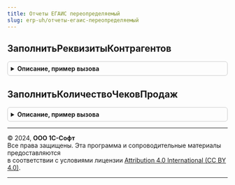 ```yaml
---
title: Отчеты ЕГАИС переопределяемый
slug: erp-uh/отчеты-егаис-переопределяемый
---
```



## ЗаполнитьРеквизитыКонтрагентов
<details style="margin: 1em 0; padding: 0.5em; border: 1px solid #ccc; border-radius: 6px;">

<summary style="font-weight: bold; cursor: pointer;">Описание, пример вызова</summary>

```bsl

// В процедуре нужно заполнить реквизиты переданных контрагентов для отображения в отчете "Информация об организации ЕГАИС".
//
// Параметры:
//  СоответствиеРеквизитовКонтрагентам - Соответствие - соответствие для заполнения.
//   * Ключ - ссылка на контрагента,
//   * Значение - заполненная структура значений.
//  СписокКонтрагентов - Массив - массив контрагентов, выводимых в отчет,
//  Реквизиты - Структура - ключ - имя реквизита, значение - значение, которое нужно заполнить:
//   * ТипОрганизации - ПеречислениеСсылка.ТипыОрганизацийЕГАИС
//   * Наименование - Строка
//   * НаименованиеПолное - Строка
//   * ИНН - Строка
//   * КПП - Строка
//   * КодСтраны - Число
//   * КодРегиона - Число
//   * ПочтовыйИндекс - Число
//   * Адрес - Строка.
Процедура ЗаполнитьРеквизитыКонтрагентов(СоответствиеРеквизитовКонтрагентам, СписокКонтрагентов, Реквизиты) Экспорт
```

Пример вызова
```bsl
ОтчетыЕГАИСПереопределяемый.ЗаполнитьРеквизитыКонтрагентов(СоответствиеРеквизитовКонтрагентам, СписокКонтрагентов, Реквизиты) 
```
</details>

## ЗаполнитьКоличествоЧековПродаж
<details style="margin: 1em 0; padding: 0.5em; border: 1px solid #ccc; border-radius: 6px;">

<summary style="font-weight: bold; cursor: pointer;">Описание, пример вызова</summary>

```bsl

// В процедуре нужно заполнить таблицу продаж по переданным параметрам для отчета "Обработанные чеки ЕГАИС".
//
// Параметры:
//  ТаблицаПродаж - ТаблицаЗначений - таблица, которую требуется заполнить. Колонки:
//   * Период - Дата
//   * ОрганизацияЕГАИС - СправочникСсылка.КлассификаторОрганизацийЕГАИС
//   * АлкогольнаяПродукция - СправочникСсылка.КлассификаторАлкогольнойПродукцииЕГАИС
//   * ЧековПродаж - Число
//   * ЧековНаВозврат - Число
Процедура ЗаполнитьКоличествоЧековПродаж(ТаблицаПродаж) Экспорт
```

Пример вызова
```bsl
ОтчетыЕГАИСПереопределяемый.ЗаполнитьКоличествоЧековПродаж(ТаблицаПродаж) 
```
</details>

---

© 2024, **ООО 1С-Софт**  
Все права защищены. Эта программа и сопроводительные материалы предоставляются  
в соответствии с условиями лицензии [Attribution 4.0 International (CC BY 4.0)](https://creativecommons.org/licenses/by/4.0/legalcode).

---
